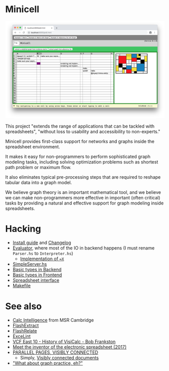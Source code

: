 # Minicell


![Minicell screenshot (2018)](https://github.com/johari/minicell/blob/master/static/screenshot.png)

This project "extends the range of applications that can be tackled with spreadsheets", "without loss to usability and accessibility to non-experts."

Minicell provides first-class support for networks and graphs inside the spreadsheet environment.

It makes it easy for non-programmers to perform sophisticated graph modeling tasks,
including solving optimization problems such as shortest path problem or maximum flow.

It also eliminates typical pre-processing steps that are required to
reshape tabular data into a graph model.

We believe graph theory is an important mathematical tool,
and we believe we can make non-programmers more effective in
important (often critical) tasks by providing a natural and effective support
for graph modeling inside spreadsheets.

# Hacking

* [Install guide](https://github.com/johari/minicell/blob/master/INSTALL.md) and [Changelog](https://github.com/johari/minicell/blob/master/CHANGELOG.md)
* [Evaluator](https://github.com/johari/minicell/blob/master/src/Spreadsheet/Evaluator/Parser.hs), where most of the IO in backend happens (I must rename `Parser.hs` to `Interpreter.hs`)
    * [Implementation of `=X`](https://github.com/johari/minicell/blob/e90411cce6aa0b0f39e9f6fb844085681778085b/src/Spreadsheet/Evaluator/Parser.hs#L255-L283)
* [SimpleServer.hs](https://github.com/johari/minicell/blob/master/src/SimpleServer.hs)
* [Basic types in Backend](https://github.com/johari/minicell/blob/master/src/Spreadsheet/Types.hs)
* [Basic types in Frontend](https://github.com/johari/minicell/blob/master/src/Spreadsheet/Types.elm)
* [Spreadsheet interface](https://github.com/johari/minicell/blob/master/src/Spreadsheet.elm)
* [Makefile](https://github.com/johari/minicell/blob/master/Makefile)

# See also

* [Calc Intelligence](https://www.microsoft.com/en-us/research/project/calc-intelligence/) from MSR Cambridge
* [FlashExtract](https://www.youtube.com/watch?v=apTsnpsPEds)
* [FlashRelate](https://www.youtube.com/watch?v=g2Dhf4Tmp8c)
* [ExceLint](https://github.com/ExceLint/ExceLint)
* [VCF East 10 - History of VisiCalc - Bob Frankston](https://www.youtube.com/watch?v=6L2jRc6prEw)
* [Meet the inventor of the electronic spreadsheet (2017)](https://www.youtube.com/watch?v=YDvbDiJZpy0)
* [PARALLEL PAGES, VISIBLY CONNECTED](https://youtu.be/VOmm8ic4Eos?t=239)
    * Simply, [Visibly connected documents](https://youtu.be/VOmm8ic4Eos?t=716)
* ["What about graph practice, eh?"](https://twitter.com/tikhonjelvis/status/1070190089345462274)
